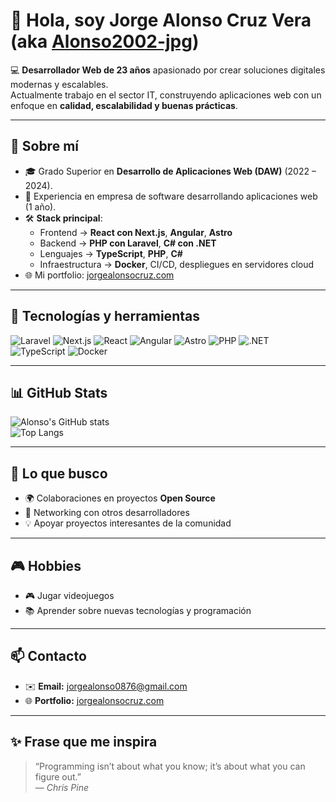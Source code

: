 # 👋 Hola, soy Jorge Alonso Cruz Vera (aka [Alonso2002-jpg](https://github.com/Alonso2002-jpg))

💻 **Desarrollador Web de 23 años** apasionado por crear soluciones digitales modernas y escalables.  
Actualmente trabajo en el sector IT, construyendo aplicaciones web con un enfoque en **calidad, escalabilidad y buenas prácticas**.  

---

## 🚀 Sobre mí
- 🎓 Grado Superior en **Desarrollo de Aplicaciones Web (DAW)** (2022 – 2024).  
- 🏢 Experiencia en empresa de software desarrollando aplicaciones web (1 año).  
- 🛠️ **Stack principal**:  
  - Frontend → **React con Next.js**, **Angular**, **Astro**  
  - Backend → **PHP con Laravel**, **C# con .NET**  
  - Lenguajes → **TypeScript**, **PHP**, **C#**  
  - Infraestructura → **Docker**, CI/CD, despliegues en servidores cloud  
- 🌐 Mi portfolio: [jorgealonsocruz.com](https://jorgealonsocruz.com/)  

---

## 🧰 Tecnologías y herramientas
![Laravel](https://img.shields.io/badge/Laravel-%23FF2D20.svg?style=for-the-badge&logo=laravel&logoColor=white)
![Next.js](https://img.shields.io/badge/Next.js-000000.svg?style=for-the-badge&logo=nextdotjs&logoColor=white)
![React](https://img.shields.io/badge/React-61DAFB.svg?style=for-the-badge&logo=react&logoColor=black)
![Angular](https://img.shields.io/badge/Angular-DD0031.svg?style=for-the-badge&logo=angular&logoColor=white)
![Astro](https://img.shields.io/badge/Astro-FF5D01.svg?style=for-the-badge&logo=astro&logoColor=white)
![PHP](https://img.shields.io/badge/PHP-777BB4.svg?style=for-the-badge&logo=php&logoColor=white)
![.NET](https://img.shields.io/badge/.NET-512BD4.svg?style=for-the-badge&logo=dotnet&logoColor=white)
![TypeScript](https://img.shields.io/badge/TypeScript-3178C6.svg?style=for-the-badge&logo=typescript&logoColor=white)
![Docker](https://img.shields.io/badge/Docker-2496ED.svg?style=for-the-badge&logo=docker&logoColor=white)

---

## 📊 GitHub Stats
![Alonso's GitHub stats](https://github-readme-stats.vercel.app/api?username=Alonso2002-jpg&show_icons=true&theme=radical)  
![Top Langs](https://github-readme-stats.vercel.app/api/top-langs/?username=Alonso2002-jpg&layout=compact&theme=radical)

---

## 🤝 Lo que busco
- 🌍 Colaboraciones en proyectos **Open Source**  
- 🔗 Networking con otros desarrolladores  
- 💡 Apoyar proyectos interesantes de la comunidad  

---

## 🎮 Hobbies
- 🎮 Jugar videojuegos  
- 📚 Aprender sobre nuevas tecnologías y programación  

---

## 📫 Contacto
- ✉️ **Email:** [jorgealonso0876@gmail.com](mailto:jorgealonso0876@gmail.com)  
- 🌐 **Portfolio:** [jorgealonsocruz.com](https://jorgealonsocruz.com/)  

---

## ✨ Frase que me inspira
> “Programming isn’t about what you know; it’s about what you can figure out.”  
> — *Chris Pine*
